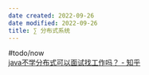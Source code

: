 ```yaml
---
date created: 2022-09-26
date modified: 2022-09-26
title: ∑ 分布式系统
---
```


#todo/now  
[java不学分布式可以面试找工作吗？ - 知乎](https://www.zhihu.com/question/463876532/answer/2273872574?utm_campaign=shareopn&utm_medium=social&utm_oi=539749754213535744&utm_psn=1557096851983187968&utm_source=wechat_session)
